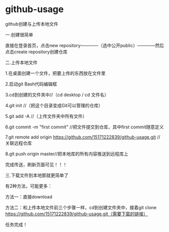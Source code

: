 # github-usage
github创建与上传本地文件

一.创建很简单

  直接在登录首页，点击new repository————（选中公开public）————然后点击create repository创建仓库
  
二.上传本地文件

  1.在桌面创建一个文件，把要上传的东西放在文件里
  
  2.启动git Bash代码编辑框
  
  3.cd到创建的文件夹中//（cd desktop / cd 文件名）
  
  4.git init //（把这个目录变成Git可以管理的仓库）
  
  5.git add -A //（上传文件夹中所有文件）
  
  6.git commit -m "first commit" //把文件提交到仓库，其中first commit随意定义
  
  7.git remote add origin https://github.com/15171222839/github-usage.git //关联远程仓库
  
  8.git push origin master//把本地库的所有内容推送到远程库上

完成传送，刷新页面可见！！！

三.下载文件到本地那就更简单了

  有2种方法，可能更多：
  
  方法一：直接download
  
  方法二：和上传本地文件前三个步骤一样，cd到创建文件夹中，接着git clone https://github.com/15171222839/github-usage.git（需要下载的链接）
  
 任务完成！
